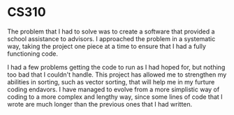 # CS310

The problem that I had to solve was to create a software that provided a school assistance to advisors. I approached the problem in a systematic way, taking the project one piece at a time to ensure that I had a fully functioning code. 

I had a few problems getting the code to run as I had hoped for, but nothing too bad that I couldn't handle. This project has allowed me to strengthen my abilities in sorting, such as vector sorting, that will help me in my furture coding endavors. I have managed to evolve from a more simplistic way of coding to a more complex and lengthy way, since some lines of code that I wrote are much longer than the previous ones that I had written. 
